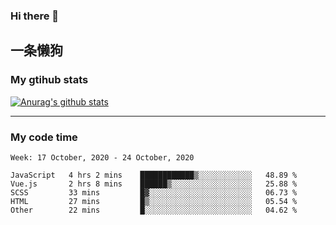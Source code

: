 ### Hi there 👋

## 一条懒狗
<!--
**kiss-me-quickly/kiss-me-quickly** is a ✨ _special_ ✨ repository because its `README.md` (this file) appears on your GitHub profile.

Here are some ideas to get you started:

- 🔭 I’m currently working on ...
- 🌱 I’m currently learning ...
- 👯 I’m looking to collaborate on ...
- 🤔 I’m looking for help with ...
- 💬 Ask me about ...
- 📫 How to reach me: ...
- 😄 Pronouns: ...
- ⚡ Fun fact: ...
-->


### My gtihub stats

[![Anurag's github stats](https://github-readme-stats.vercel.app/api?username=kiss-me-quickly)](https://github.com/anuraghazra/github-readme-stats)

***

### My code time

<!--START_SECTION:waka-->
```text
Week: 17 October, 2020 - 24 October, 2020

JavaScript   4 hrs 2 mins    ████████████▒░░░░░░░░░░░░   48.89 % 
Vue.js       2 hrs 8 mins    ██████▒░░░░░░░░░░░░░░░░░░   25.88 % 
SCSS         33 mins         █▓░░░░░░░░░░░░░░░░░░░░░░░   06.73 % 
HTML         27 mins         █▒░░░░░░░░░░░░░░░░░░░░░░░   05.54 % 
Other        22 mins         █░░░░░░░░░░░░░░░░░░░░░░░░   04.62 % 
```
<!--END_SECTION:waka-->
